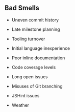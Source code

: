 ## Bad Smells

* Uneven commit history

* Late milestone planning

* Tooling turnover

* Initial language inexperience

* Poor inline documentation

* Code coverage levels 

* Long open issues

* Misuses of Git branching

* JSHint issues

* Weather

